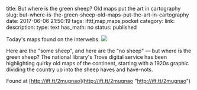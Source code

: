 title: But where is the green sheep? Old maps put the art in cartography
slug: but-where-is-the-green-sheep-old-maps-put-the-art-in-cartography
date: 2017-06-06 21:50:19
tags: ifttt,map,maps,pocket
category: 
link: 
description: 
type: text
has_math: no
status: published

Today's maps found on the interwebs. ![](http://ift.tt/2mbyAak)  
  

Here are the "some sheep", and here are the "no sheep" — but where is the green sheep? The national library's Trove digital service has been highlighting quirky old maps of the continent, starting with a 1920s graphic dividing the country up into the sheep haves and have-nots.  
  

Found at [http://ift.tt/2mugnao](http://ift.tt/2mugnao "http://ift.tt/2mugnao")




